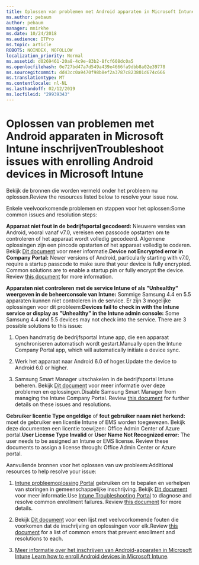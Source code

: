 ```yaml
---
title: Oplossen van problemen met Android apparaten in Microsoft Intune inschrijven
ms.author: pebaum
author: pebaum
manager: mnirkhe
ms.date: 10/24/2018
ms.audience: ITPro
ms.topic: article
ROBOTS: NOINDEX, NOFOLLOW
localization_priority: Normal
ms.assetid: d0269461-20a8-4c9e-83b2-8fcf608dc0a5
ms.openlocfilehash: 0e727bd47a7d549a439e4666fa9dbb8a02e39778
ms.sourcegitcommit: dd43cc0a9470f98b8ef2a3787c823801d674c666
ms.translationtype: MT
ms.contentlocale: nl-NL
ms.lasthandoff: 02/12/2019
ms.locfileid: "29939343"
---
```

# <a name="troubleshoot-issues-with-enrolling-android-devices-in-microsoft-intune"></a><span data-ttu-id="ce58f-102">Oplossen van problemen met Android apparaten in Microsoft Intune inschrijven</span><span class="sxs-lookup"><span data-stu-id="ce58f-102">Troubleshoot issues with enrolling Android devices in Microsoft Intune</span></span>

<span data-ttu-id="ce58f-103">Bekijk de bronnen die worden vermeld onder het probleem nu oplossen.</span><span class="sxs-lookup"><span data-stu-id="ce58f-103">Review the resources listed below to resolve your issue now.</span></span>
  
<span data-ttu-id="ce58f-104">Enkele veelvoorkomende problemen en stappen voor het oplossen:</span><span class="sxs-lookup"><span data-stu-id="ce58f-104">Some common issues and resolution steps:</span></span>
  
 <span data-ttu-id="ce58f-p101">**Apparaat niet fout in de bedrijfsportal gecodeerd:** Nieuwere versies van Android, vooral vanaf v7.0, vereisen een passcode opstarten om te controleren of het apparaat wordt volledig gecodeerd. Algemene oplossingen zijn een pincode opstarten of het apparaat volledig te coderen. Bekijk [Dit document](https://docs.microsoft.com/intune-user-help/your-device-appears-encrypted-but-cp-says-otherwise-android) voor meer informatie.</span><span class="sxs-lookup"><span data-stu-id="ce58f-p101">**Device not Encrypted error in Company Portal:** Newer versions of Android, particularly starting with v7.0, require a startup passcode to make sure that your device is fully encrypted. Common solutions are to enable a startup pin or fully encrypt the device. Review [this document](https://docs.microsoft.com/intune-user-help/your-device-appears-encrypted-but-cp-says-otherwise-android) for more information.</span></span> 
  
 <span data-ttu-id="ce58f-p102">**Apparaten niet controleren met de service Intune of als "Unhealthy" weergeven in de beheerconsole van Intune:** Sommige Samsung 4.4 en 5.5 apparaten kunnen niet controleren in de service. Er zijn 3 mogelijke oplossingen voor dit probleem:</span><span class="sxs-lookup"><span data-stu-id="ce58f-p102">**Devices fail to check in with the Intune service or display as "Unhealthy" in the Intune admin console:** Some Samsung 4.4 and 5.5 devices may not check into the service. There are 3 possible solutions to this issue:</span></span> 
  
1. <span data-ttu-id="ce58f-110">Open handmatig de bedrijfsportal Intune app, die een apparaat synchroniseren automatisch wordt gestart.</span><span class="sxs-lookup"><span data-stu-id="ce58f-110">Manually open the Intune Company Portal app, which will automatically initiate a device sync.</span></span>
    
2. <span data-ttu-id="ce58f-111">Werk het apparaat naar Android 6.0 of hoger.</span><span class="sxs-lookup"><span data-stu-id="ce58f-111">Update the device to Android 6.0 or higher.</span></span>
    
3. <span data-ttu-id="ce58f-p103">Samsung Smart Manager uitschakelen in de bedrijfsportal Intune beheren. Bekijk [Dit document](https://docs.microsoft.com/intune-classic/troubleshoot/troubleshoot-device-enrollment-in-intune#devices-fail-to-check-in-with-the-intune-service-and-display-as-unhealthy-in-the-intune-admin-console) voor meer informatie over deze problemen en oplossingen.</span><span class="sxs-lookup"><span data-stu-id="ce58f-p103">Disable Samsung Smart Manager from managing the Intune Company Portal. Review [this document](https://docs.microsoft.com/intune-classic/troubleshoot/troubleshoot-device-enrollment-in-intune#devices-fail-to-check-in-with-the-intune-service-and-display-as-unhealthy-in-the-intune-admin-console) for further details on these issues and resolutions.</span></span> 
    
 <span data-ttu-id="ce58f-p104">**Gebruiker licentie Type ongeldige** of **fout gebruiker naam niet herkend:** moet de gebruiker een licentie Intune of EMS worden toegewezen. Bekijk deze documenten een licentie toewijzen: Office Admin Center of Azure portal.</span><span class="sxs-lookup"><span data-stu-id="ce58f-p104">**User License Type Invalid** or **User Name Not Recognized error:** The user needs to be assigned an Intune or EMS license. Review these documents to assign a license through: Office Admin Center or Azure portal.</span></span> 
  
<span data-ttu-id="ce58f-116">Aanvullende bronnen voor het oplossen van uw probleem:</span><span class="sxs-lookup"><span data-stu-id="ce58f-116">Additional resources to help resolve your issue:</span></span>
  
1. <span data-ttu-id="ce58f-p105">[Intune probleemoplossing Portal](https://devicemanagement.microsoft.com/#blade/Microsoft_Intune_DeviceSettings/TroubleshootBlade) gebruiken om te bepalen en verhelpen van storingen in gemeenschappelijke inschrijving. Bekijk [Dit document](https://docs.microsoft.com/intune/help-desk-operators) voor meer informatie.</span><span class="sxs-lookup"><span data-stu-id="ce58f-p105">Use [Intune Troubleshooting Portal](https://devicemanagement.microsoft.com/#blade/Microsoft_Intune_DeviceSettings/TroubleshootBlade) to diagnose and resolve common enrollment failures. Review [this document](https://docs.microsoft.com/intune/help-desk-operators) for more details.</span></span> 
    
2. <span data-ttu-id="ce58f-119">Bekijk [Dit document](https://docs.microsoft.com/intune-classic/Troubleshoot/troubleshoot-device-enrollment-in-intune) voor een lijst met veelvoorkomende fouten die voorkomen dat de inschrijving en oplossingen voor elk.</span><span class="sxs-lookup"><span data-stu-id="ce58f-119">Review [this document](https://docs.microsoft.com/intune-classic/Troubleshoot/troubleshoot-device-enrollment-in-intune) for a list of common errors that prevent enrollment and resolutions to each.</span></span> 
    
3. <span data-ttu-id="ce58f-120">[Meer informatie over het inschrijven van Android-apparaten in Microsoft Intune](https://docs.microsoft.com/intune/android-enroll).</span><span class="sxs-lookup"><span data-stu-id="ce58f-120">[Learn how to enroll Android devices in Microsoft Intune](https://docs.microsoft.com/intune/android-enroll).</span></span>
    

